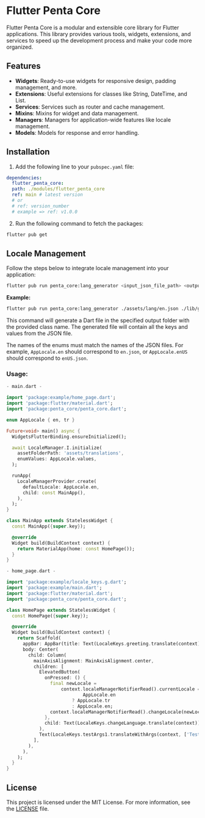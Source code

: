 # Flutter Penta Core

Flutter Penta Core is a modular and extensible core library for Flutter applications. This library provides various tools, widgets, extensions, and services to speed up the development process and make your code more organized.

## Features

- **Widgets**: Ready-to-use widgets for responsive design, padding management, and more.
- **Extensions**: Useful extensions for classes like String, DateTime, and List.
- **Services**: Services such as router and cache management.
- **Mixins**: Mixins for widget and data management.
- **Managers**: Managers for application-wide features like locale management.
- **Models**: Models for response and error handling.

## Installation

1. Add the following line to your `pubspec.yaml` file:

```yaml
dependencies:
  flutter_penta_core:
  path: ./modules/flutter_penta_core
  ref: main # latest version
  # or
  # ref: version_number
  # example => ref: v1.0.0
```

2. Run the following command to fetch the packages:

```bash
flutter pub get
```

## Locale Management

Follow the steps below to integrate locale management into your application:

```bash
flutter pub run penta_core:lang_generator <input_json_file_path> <output_folder_path> <output_class_name>
```

**Example:**

```bash
flutter pub run penta_core:lang_generator ./assets/lang/en.json ./lib/generated LocaleKeys
```

This command will generate a Dart file in the specified output folder with the provided class name. The generated file will contain all the keys and values from the JSON file.

The names of the enums must match the names of the JSON files. For example, `AppLocale.en` should correspond to `en.json`, or `AppLocale.enUS` should correspond to `enUS.json`.

### Usage:

```dart
- main.dart -

import 'package:example/home_page.dart';
import 'package:flutter/material.dart';
import 'package:penta_core/penta_core.dart';

enum AppLocale { en, tr }

Future<void> main() async {
  WidgetsFlutterBinding.ensureInitialized();

  await LocaleManager.I.initialize(
    assetFolderPath: 'assets/translations',
    enumValues: AppLocale.values,
  );

  runApp(
    LocaleManagerProvider.create(
      defaultLocale: AppLocale.en,
      child: const MainApp(),
    ),
  );
}

class MainApp extends StatelessWidget {
  const MainApp({super.key});

  @override
  Widget build(BuildContext context) {
    return MaterialApp(home: const HomePage());
  }
}
```

```dart
- home_page.dart -

import 'package:example/locale_keys.g.dart';
import 'package:example/main.dart';
import 'package:flutter/material.dart';
import 'package:penta_core/penta_core.dart';

class HomePage extends StatelessWidget {
  const HomePage({super.key});

  @override
  Widget build(BuildContext context) {
    return Scaffold(
      appBar: AppBar(title: Text(LocaleKeys.greeting.translate(context))),
      body: Center(
        child: Column(
          mainAxisAlignment: MainAxisAlignment.center,
          children: [
            ElevatedButton(
              onPressed: () {
                final newLocale =
                    context.localeManagerNotifierRead().currentLocale ==
                            AppLocale.en
                        ? AppLocale.tr
                        : AppLocale.en;
                context.localeManagerNotifierRead().changeLocale(newLocale);
              },
              child: Text(LocaleKeys.changeLanguage.translate(context)),
            ),
            Text(LocaleKeys.testArgs1.translateWithArgs(context, ['Test Arg'])),
          ],
        ),
      ),
    );
  }
}
```

## License

This project is licensed under the MIT License. For more information, see the [LICENSE](LICENSE) file.
